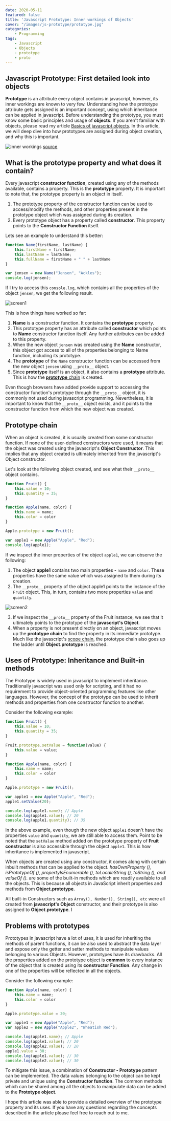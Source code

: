 ```yaml
---
date: 2020-05-11
featured: false
title: 'Javascript Prototype: Inner workings of Objects'
cover: "/images/js-prototype/prototype.jpg"
categories: 
    - Programming
tags:
    - Javascript
    - Objects
    - prototype
    - proto
---
```


## Javascript Prototype: First detailed look into objects

**Prototype** is an attribute every object contains in javascript, however, its inner workings are known to very few. Understanding how the prototype attribute gets assigned is an important concept, using which inheritance can be applied in javascript. Before understanding the prototype, you must know some basic principles and usage of **objects**. If you aren't familiar with objects, please read my article [Basics of javascript objects](/basics-of-javascript-objects). In this article, we will deep dive into how prototypes are assigned during object creation, and why this is important. 

![inner workings](/images/js-prototype/innerworking.png)
[source](https://pixabay.com/photos/road-bike-gear-vintage-594164/)

## What is the prototype property and what does it contain?

Every javascript **constructor function**, created using any of the methods available, contains a property. This is the **prototype** property. It is important to note that, the prototype property is an object in itself.

1. The prototype property of the constructor function can be used to access/modify the methods, and other properties present in the prototype object which was assigned during its creation.
2. Every prototype object has a property called **constructor**. This property points to the **Constructor Function** itself.

Lets see an example to understand this better:
```javascript
function Name(firstName, lastName) {
    this.firstName = firstName;
    this.lastName = lastName;
    this.fullName = firstName + " " + lastName
}

var jensen = new Name("Jensen", "Ackles");
console.log(jensen);
```

If I try to access this `console.log`, which contains all the properties of the object `jensen`, we get the following result.

![screen1](/images/js-prototype/screen1.jpg)

This is how things have worked so far: 
1. **Name** is a constructor function. It contains the **prototype** property.
2. This prototype property has an attribute called **constructor** which points to **Name** constructor function itself. Any further attributes can be added to this property.
3. When the new object `jensen` was created using the **Name** constructor, this object got access to all of the properties belonging to Name function, including its prototype.
4. The **prototype** of the `Name` constructor function can be accessed from the new object `jensen` using `__proto__` object.
5. Since **prototype** itself is an object, it also contains a **prototype** attribute. This is how the [**prototype** chain](/javascript-prototype-inner-workings-of-objects#prototype-chain) is created.

Even though browsers have added provide support to accessing the constructor function's prototype through the `__proto__` object, it is commonly not used during javascript programming. Nevertheless, it is important to know that the `__proto__` object exists, and it points to the constructor function from which the new object was created.


## Prototype chain

When an object is created, it is usually created from some constructor function. If none of the user-defined constructors were used, it means that the object was created using the javascript's **Object Constructor**. This implies that any object created is ultimately inherited from the javascript's Object constructor.

Let's look at the following object created, and see what their `__proto__` object contains.

```javascript
function Fruit() {
    this.value = 10;
    this.quantity = 35;
}

function Apple(name, color) {
    this.name = name;
    this.color = color
}

Apple.prototype = new Fruit();

var apple1 = new Apple("Apple", "Red");
console.log(apple1);
```

If we inspect the inner properties of the object `apple1`, we can observe the following: 
 
1. The object **apple1** contains two main properties - `name` and `color`. These properties have the same value which was assigned to them during its creation.
2. The `__proto__` property of the object apple1 points to the instance of the `Fruit` object. This, in turn, contains two more properties `value` and `quantity`.

![screen2](/images/js-prototype/screen2.jpg)

3. If we inspect the `__proto__` property of the Fruit instance, we see that it ultimately points to the prototype of the **javascript's Object**.
4. When a property is not present directly on an object, javascript moves up the **prototype chain** to find the property in its immediate prototype. Much like the javascript's [scope chain](/javascript-scope-and-hoisting-understanding-block-scope), the prototype chain also goes up the ladder until **Object.prototype** is reached.

## Uses of Prototype: Inheritance and Built-in methods

The Prototype is widely used in javascript to implement inheritance. Traditionally javascript was used only for scripting, and it had no requirement to provide object-oriented programming features like other languages. However, the concept of the prototype can be used to inherit methods and properties from one constructor function to another.

Consider the following example: 
```javascript
function Fruit() {
    this.value = 10;
    this.quantity = 35;
}

Fruit.prototype.setValue = function(value) {
    this.value = value;
}

function Apple(name, color) {
    this.name = name;
    this.color = color
}

Apple.prototype = new Fruit();

var apple1 = new Apple("Apple", "Red");
apple1.setValue(20);

console.log(apple1.name); // Apple
console.log(apple1.value); // 20
console.log(apple1.quantity); // 35
```

In the above example, even though the new object `apple1` doesn't have the properties `value` and `quantity`, we are still able to access them. Point to be noted that the `setValue` method added on the prototype property of **Fruit constructor** is also accessible through the object `apple1`. This is how inheritance is implemented in javascript.

When objects are created using any constructor, it comes along with certain inbuilt methods that can be applied to the object. *hasOwnProperty (), isPrototypeOf (), propertyIsEnumerable (), toLocaleString (), toString (), and valueOf ().* are some of the built-in methods which are readily available to all the objects. This is because all objects in JavaScript inherit properties and methods from **Object.prototype**.

All built-in Constructors such as `Array(), Number(), String(), etc` were all created from **javascript's Object** constructor, and their prototype is also assigned to **Object.prototype**. I 

## Problems with prototypes

Prototypes in javascript have a lot of uses, it is used for inheriting the methods of parent functions, it can be also used to abstract the data layer and expose only the getter and setter methods to manipulate values belonging to various Objects. However, prototypes have its drawbacks. All the properties added on the prototype object is **common** to every instance of the object that is created using its **constructor Function**. Any change in one of the properties will be reflected in all the objects.


Consider the following example: 
```javascript
function Apple(name, color) {
    this.name = name;
    this.color = color
}

Apple.prototype.value = 20;

var apple1 = new Apple("Apple", "Red");
var apple2 = new Apple("Apple2", "Wheatish Red");

console.log(apple1.name); // Apple
console.log(apple1.value); // 20
console.log(apple2.value); // 20
apple1.value = 30;
console.log(apple1.value); // 30
console.log(apple2.value); // 30
```

To mitigate this issue, a combination of **Constructor - Prototype** pattern can be implemented. The data values belonging to the object can be kept private and unique using the **Constructor function**. The common methods which can be shared among all the objects to manipulate data can be added to the **Prototype object**.

I hope this article was able to provide a detailed overview of the prototype property and its uses. If you have any questions regarding the concepts described in the article please feel free to reach out to me.